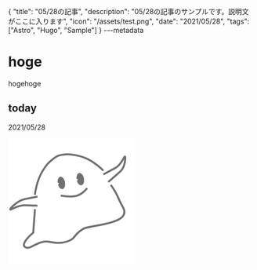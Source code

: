 {
  "title": "05/28の記事",
  "description": "05/28の記事のサンプルです。説明文がここに入ります",
  "icon": "/assets/test.png",
  "date": "2021/05/28",
  "tags": ["Astro", "Hugo", "Sample"]
}
---metadata

# hoge
hogehoge

## today
2021/05/28

![img](/assets/test.png)